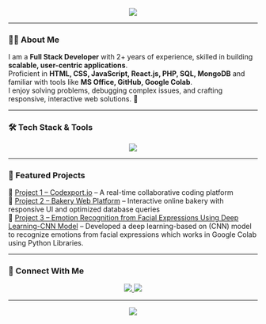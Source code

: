 <!-- Banner / Header -->
<p align="center">
  <img src="https://capsule-render.vercel.app/api?type=waving&color=0:FF5733,100:FFC300&height=200&section=header&text=Hi%20I'm%20HusnaQasim%20👋&fontSize=40&fontColor=fff" />
</p>

---

### 👨‍💻 About Me
I am a **Full Stack Developer** with 2+ years of experience, skilled in building **scalable, user-centric applications**.  
Proficient in **HTML, CSS, JavaScript, React.js, PHP, SQL, MongoDB** and familiar with tools like **MS Office, GitHub, Google Colab**.  
I enjoy solving problems, debugging complex issues, and crafting responsive, interactive web solutions. 🚀  

---

### 🛠️ Tech Stack & Tools
<p align="center">
  <img src="https://skillicons.dev/icons?i=html,css,js,react,php,mongodb,mysql,git,github,vscode" />
</p>

---

### 🌟 Featured Projects
🔹 [Project 1 – Codexport.io](#https://codexport.io/) – A real-time collaborative coding platform  
🔹 [Project 2 – Bakery Web Platform](#https://hqansari.github.io/bakery.html.html) – Interactive online bakery with responsive UI and optimized database queries  
🔹 [Project 3 – Emotion Recognition from Facial Expressions Using Deep Learning-CNN Model](#https://ieeexplore.ieee.org/document/10046987) – Developed a deep learning-based on (CNN) model to recognize emotions from facial expressions which works in Google Colab using Python Libraries.  

---

### 🤝 Connect With Me
<p align="center">
  <a href="https://www.linkedin.com/in/husna-qasim" target="_blank">
    <img src="https://img.shields.io/badge/LinkedIn-0077B5?logo=linkedin&logoColor=white&style=for-the-badge"/>
  </a>
  <a href="mailto:husnaqasim.7860218@gmail.com">
    <img src="https://img.shields.io/badge/Email-D14836?logo=gmail&logoColor=white&style=for-the-badge"/>
  </a>
</p>

---

<!-- Footer -->
<p align="center">
  <img src="https://capsule-render.vercel.app/api?type=waving&color=0:FF5733,100:FFC300&height=120&section=footer"/>
</p>

